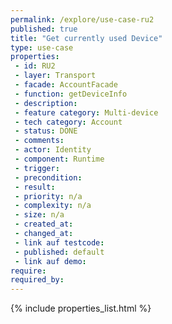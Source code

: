 ```yaml
---
permalink: /explore/use-case-ru2
published: true
title: "Get currently used Device"
type: use-case
properties:
 - id: RU2
 - layer: Transport
 - facade: AccountFacade
 - function: getDeviceInfo
 - description: 
 - feature category: Multi-device
 - tech category: Account
 - status: DONE
 - comments: 
 - actor: Identity
 - component: Runtime
 - trigger: 
 - precondition: 
 - result: 
 - priority: n/a
 - complexity: n/a
 - size: n/a
 - created_at: 
 - changed_at: 
 - link auf testcode: 
 - published: default
 - link auf demo: 
require:
required_by:
---
```

{% include properties_list.html %}
